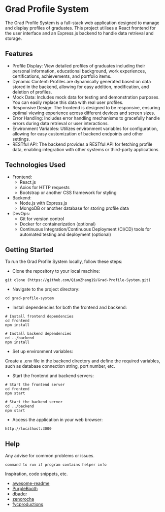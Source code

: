 # Grad Profile System

The Grad Profile System is a full-stack web application designed to manage and display profiles of graduates. This project utilises a React frontend for the user interface and an Express.js backend to handle data retrieval and storage.


## Features

* Profile Display: View detailed profiles of graduates including their personal information, educational background, work experiences, certifications, achievements, and portfolio items.
* Dynamic Content: Profiles are dynamically generated based on data stored in the backend, allowing for easy addition, modification, and deletion of profiles.
* Mock Data: Includes mock data for testing and demonstration purposes. You can easily replace this data with real user profiles.
* Responsive Design: The frontend is designed to be responsive, ensuring optimal viewing experience across different devices and screen sizes.
* Error Handling: Includes error handling mechanisms to gracefully handle errors during data retrieval or user interactions.
* Environment Variables: Utilizes environment variables for configuration, allowing for easy customization of backend endpoints and other settings.
* RESTful API: The backend provides a RESTful API for fetching profile data, enabling integration with other systems or third-party applications.

## Technologies Used

* Frontend:
  * React.js
  * Axios for HTTP requests
  * Bootstrap or another CSS framework for styling
* Backend:
  * Node.js with Express.js
  * MongoDB or another database for storing profile data
* DevOps:
  * Git for version control
  * Docker for containerization (optional)
  * Continuous Integration/Continuous Deployment (CI/CD) tools for automated testing and deployment (optional)

## Getting Started

To run the Grad Profile System locally, follow these steps:

* Clone the repository to your local machine:
```
git clone (https://github.com/QianZhang19/Grad-Profile-System.git)
```

* Navigate to the project directory:
```
cd grad-profile-system
```

* Install dependencies for both the frontend and backend:
```
# Install frontend dependencies
cd frontend
npm install

# Install backend dependencies
cd ../backend
npm install
```

* Set up environment variables:

Create a .env file in the backend directory and define the required variables, such as database connection string, port number, etc.

* Start the frontend and backend servers:
```
# Start the frontend server
cd frontend
npm start

# Start the backend server
cd ../backend
npm start
```

* Access the application in your web browser:
```
http://localhost:3000
```

## Help

Any advise for common problems or issues.
```
command to run if program contains helper info
```
Inspiration, code snippets, etc.
* [awesome-readme](https://github.com/matiassingers/awesome-readme)
* [PurpleBooth](https://gist.github.com/PurpleBooth/109311bb0361f32d87a2)
* [dbader](https://github.com/dbader/readme-template)
* [zenorocha](https://gist.github.com/zenorocha/4526327)
* [fvcproductions](https://gist.github.com/fvcproductions/1bfc2d4aecb01a834b46)
